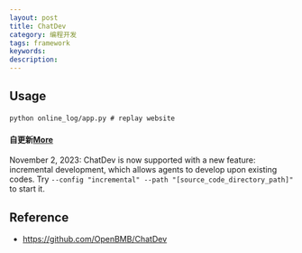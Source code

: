 ```yaml
---
layout: post
title: ChatDev
category: 编程开发
tags: framework
keywords: 
description: 
---
```


## Usage

####

```
python online_log/app.py # replay website
```

#### 自更新[More](https://github.com/OpenBMB/ChatDev?tab=readme-ov-file)

November 2, 2023: ChatDev is now supported with a new feature: incremental development, which allows agents to develop upon existing codes. Try `--config "incremental" --path "[source_code_directory_path]"` to start it.

## Reference

* <https://github.com/OpenBMB/ChatDev>